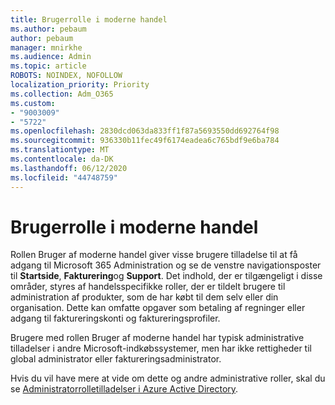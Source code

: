 ```yaml
---
title: Brugerrolle i moderne handel
ms.author: pebaum
author: pebaum
manager: mnirkhe
ms.audience: Admin
ms.topic: article
ROBOTS: NOINDEX, NOFOLLOW
localization_priority: Priority
ms.collection: Adm_O365
ms.custom:
- "9003009"
- "5722"
ms.openlocfilehash: 2830dcd063da833ff1f87a5693550dd692764f98
ms.sourcegitcommit: 936330b11fec49f6174eadea6c765bdf9e6ba784
ms.translationtype: MT
ms.contentlocale: da-DK
ms.lasthandoff: 06/12/2020
ms.locfileid: "44748759"
---
```

# <a name="modern-commerce-user-role"></a>Brugerrolle i moderne handel

Rollen Bruger af moderne handel giver visse brugere tilladelse til at få adgang til Microsoft 365 Administration og se de venstre navigationsposter til **Startside**, **Fakturering**og **Support**. Det indhold, der er tilgængeligt i disse områder, styres af handelsspecifikke roller, der er tildelt brugere til administration af produkter, som de har købt til dem selv eller din organisation. Dette kan omfatte opgaver som betaling af regninger eller adgang til faktureringskonti og faktureringsprofiler.

Brugere med rollen Bruger af moderne handel har typisk administrative tilladelser i andre Microsoft-indkøbssystemer, men har ikke rettigheder til global administrator eller faktureringsadministrator.

Hvis du vil have mere at vide om dette og andre administrative roller, skal du se [Administratorrolletilladelser i Azure Active Directory](https://docs.microsoft.com/azure/active-directory/users-groups-roles/directory-assign-admin-roles#modern-commerce-administrator).